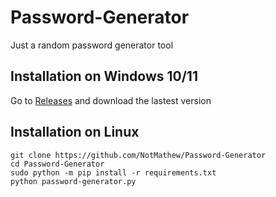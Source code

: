 # Password-Generator
Just a random password generator tool

## Installation on Windows 10/11
Go to [Releases](https://github.com/NotMathew/Password-Generator/releases) and download the lastest version

## Installation on Linux

```
git clone https://github.com/NotMathew/Password-Generator
cd Password-Generator
sudo python -m pip install -r requirements.txt
python password-generator.py
```
